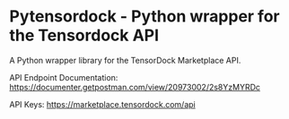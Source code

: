 # Pytensordock - Python wrapper for the Tensordock API

A Python wrapper library for the TensorDock Marketplace API.

API Endpoint Documentation:
https://documenter.getpostman.com/view/20973002/2s8YzMYRDc

API Keys: https://marketplace.tensordock.com/api
